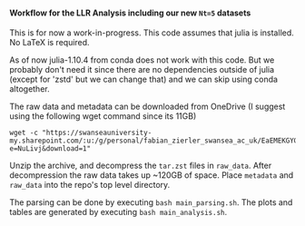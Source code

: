 #### Workflow for the LLR Analysis including our new `Nt=5` datasets

This is for now a work-in-progress. 
This code assumes that julia is installed. 
No LaTeX is required.

As of now julia-1.10.4 from conda does not work with this code. But we probably don't need it since there are no dependencies outside of julia (except for 'zstd' but we can change that) and we can skip using conda altogether. 

The raw data and metadata can be downloaded from OneDrive (I suggest using the following wget command since its 11GB)
```
wget -c "https://swanseauniversity-my.sharepoint.com/:u:/g/personal/fabian_zierler_swansea_ac_uk/EaEMEKGYGDRDicdLeeoMnuMBUd1RW2Q6iquuoTZI3M7V4A?e=NuLivj&download=1"
```

Unzip the archive, and decompress the `tar.zst` files in `raw_data`. After decompression the raw data takes up ~120GB of space. 
Place `metadata` and `raw_data` into the repo's top level directory.

The parsing can be done by executing `bash main_parsing.sh`.
The plots and tables are generated by executing `bash main_analysis.sh`.
